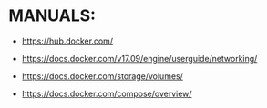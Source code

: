 # MANUALS:

- https://hub.docker.com/

- https://docs.docker.com/v17.09/engine/userguide/networking/

- https://docs.docker.com/storage/volumes/

- https://docs.docker.com/compose/overview/
